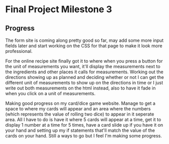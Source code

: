 # Final Project Milestone 3

## Progress

The form site is coming along pretty good so far, may add some more input fields later and start working on the CSS for that page to make it look more professional.

For the online recipe site finally got it to where when you press a button for the unit of measurements you want, it'll display the measurements next to the ingredients and other places it calls for measurements. Working out the directions showing up as planned and deciding whether or not I can get the different unit of measurements to show up on the directions in time or I just write out both measurements on the html instead, also to have it fade in when you click on a unit of measurements.

Making good progress on my card/dice game website. Manage to get a space to where my cards will appear and an area where the numbers (which represents the value of rolling two dice) to appear in it seperate area. All I have to do is have it where 5 cards will appear at a time, get it to display 1 number at a time for 5 times, have a card slide up if you have it on your hand and setting up my if statements that'll match the value of the cards on your hand. Still a ways to go but I feel I'm making some progress.